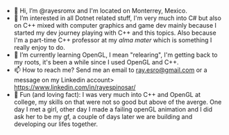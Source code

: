 - 👋 Hi, I’m @rayesromx and I'm located on Monterrey, Mexico.
- 👀 I’m interested in all Dotnet related stuff, I'm very much into C# but also on C++ mixed with computer graphics and game dev mainly because I started my dev journey playing with C++ and this topics. Also because I'm a part-time C++ professor at my _alma mater_ which is something I really enjoy to do. 
- 🌱 I’m currently learning OpenGL, I mean "relearing", I'm getting back to my roots, it's been a while since I used OpenGL and C++. 
- 📫 How to reach me? Send me an email to ray.esro@gmail.com or a message on my Linkedin account> https://www.linkedin.com/in/rayespinosar/
- 💞️ Fun (and loving fact): I was very much into C++ and OpenGL at college, my skills on that were not so good but above of the averge. One day I met a girl, other day I made a failing openGL animation and I did ask her to be my gf, a couple of days later we are building and developing our lifes together.

<!---
rayesromx/rayesromx is a ✨ special ✨ repository because its `README.md` (this file) appears on your GitHub profile.
You can click the Preview link to take a look at your changes.
--->
